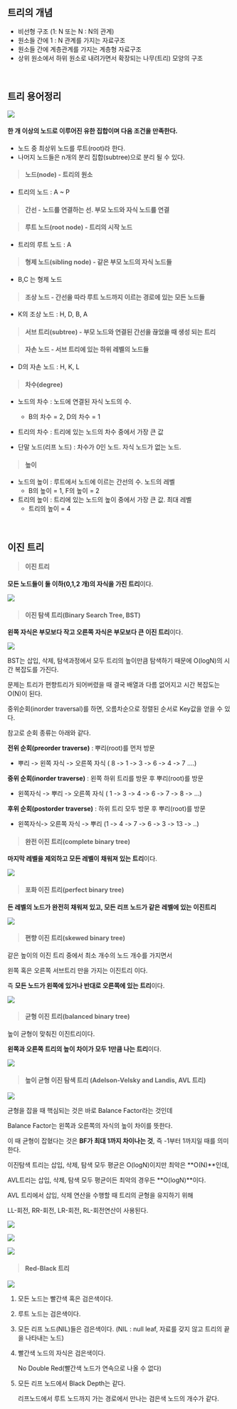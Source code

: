 ## 트리의 개념

- 비선형 구조 (1: N 또는 N : N의 관계) 
- 원소들 간에 1 : N 관계를 가지는 자료구조
- 원소들 간에 계층관계를 가지는 계층형 자료구조
- 상위 원소에서 하위 원소로 내려가면서 확장되는 나무(트리) 모양의 구조

<br/>

##  트리 용어정리

![](https://media.geeksforgeeks.org/wp-content/uploads/20221124153129/Treedatastructure.png)

#### **한 개 이상의 노드로 이루어진 유한 집합이며 다음 조건을 만족한다.**

- 노드 중 최상위 노드를 루트(root)라 한다.
- 나머지 노드들은 n개의 분리 집합(subtree)으로 분리 될 수 있다. 

> #### 노드(node) - 트리의 원소

- 트리의 노드 : A ~ P

> #### 간선 - 노드를 연결하는 선. 부모 노드와 자식 노드를 연결

> #### 루트 노드(root node) - 트리의 시작 노드

- 트리의 루트 노드 : A

> #### 형제 노드(sibling node) - 같은 부모 노드의 자식 노드들

- B,C 는 형제 노드

> #### 조상 노드 - 간선을 따라 루트 노드까지 이르는 경로에 있는 모든 노드들

- K의 조상 노드 : H, D, B, A

> #### 서브 트리(subtree) - 부모 노드와 연결된 간선을 끊었을 때 생성 되는 트리

> #### 자손 노드 - 서브 트리에 있는 하위 레벨의 노드들

- D의 자손 노드 : H, K, L

> #### 차수(degree)

- 노드의 차수 : 노드에 연결된 자식 노드의 수.
  - B의 차수 = 2, D의 차수 = 1

- 트리의 차수 : 트리에 있는 노드의 차수 중에서 가장 큰 값
- 단말 노드(리프 노드) : 차수가 0인 노드. 자식 노드가 없는 노드.

> #### 높이

- 노드의 높이 : 루트에서 노드에 이르는 간선의 수. 노드의 레벨
  - B의 높이 = 1, F의 높이 = 2
- 트리의 높이 : 트리에 있는 노드의 높이 중에서 가장 큰 값. 최대 레벨
  - 트리의 높이 = 4

<br/>

## 이진 트리

> #### 이진 트리

**모든 노드들이 둘 이하(0,1,2 개)의 자식을 가진 트리**이다.

![](https://velog.velcdn.com/images/dlgosla/post/0faeb483-bc6f-4a83-93fc-dad54ffeed7a/image.png)

> #### 이진 탐색 트리(Binary Search Tree, BST)

**왼쪽 자식은 부모보다 작고 오른쪽 자식은 부모보다 큰 이진 트리**이다.

![](https://velog.velcdn.com/images/dlgosla/post/55da2b0a-a375-4898-9120-1ec935e45f6b/image.png)

BST는 삽입, 삭제, 탐색과정에서 모두 트리의 높이만큼 탐색하기 때문에 O(logN)의 시간 복잡도를 가진다.

문제는 트리가 편향트리가 되어버렸을 때 결국 배열과 다름 없어지고 시간 복잡도는 O(N)이 된다.

중위순회(inorder traversal)를 하면, 오름차순으로 정렬된 순서로 Key값을 얻을 수 있다.

참고로 순회 종류는 아래와 같다.

 **전위 순회(preorder traverse)** : 뿌리(root)를 먼저 방문

- 뿌리 -> 왼쪽 자식 -> 오른쪽 자식
  ( 8 -> 1 -> 3 -> 6 -> 4 -> 7 ....)

**중위 순회(inorder traverse)** : 왼쪽 하위 트리를 방문 후 뿌리(root)를 방문

- 왼쪽자식 -> 뿌리 -> 오른쪽 자식
  ( 1 -> 3 -> 4 -> 6 -> 7 -> 8 -> ...)

**후위 순회(postorder traverse)** : 하위 트리 모두 방문 후 뿌리(root)를 방문

- 왼쪽자식-> 오른쪽 자식 -> 뿌리
  (1 -> 4 -> 7 -> 6 -> 3 -> 13 -> ..)


> #### 완전 이진 트리(complete binary tree)

**마지막 레벨을 제외하고 모든 레벨이 채워져 있는 트리**이다.

![](https://velog.velcdn.com/images/dlgosla/post/2a247f54-f89b-434d-b14f-ed6dd18b78f9/image.png)

> #### 포화 이진 트리(perfect binary tree)

**든 레벨의 노드가 완전히 채워져 있고, 모든 리프 노드가 같은 레벨에 있는 이진트리**

![](https://velog.velcdn.com/images/dlgosla/post/a1cf3edc-11ba-4753-8915-92ed281d217f/image.png)

> #### 편향 이진 트리(skewed binary tree)

같은 높이의 이진 트리 중에서 최소 개수의 노드 개수를 가지면서

왼쪽 혹은 오른쪽 서브트리 만을 가지는 이진트리 이다.

즉 **모든 노드가 왼쪽에 있거나 반대로 오른쪽에 있는 트리**이다.

![](https://velog.velcdn.com/images/dlgosla/post/25081d19-cb52-474b-938e-3b68ccec1ecd/image.png)

> #### 균형 이진 트리(balanced binary tree)

높이 균형이 맞춰진 이진트리이다.

**왼쪽과 오른쪽 트리의 높이 차이가 모두 1만큼 나는 트리**이다.

![](https://velog.velcdn.com/images/dlgosla/post/3c46257d-5882-45f8-abdc-d560d9c7b0d2/image.png)

> #### 높이 균형 이진 탐색 트리 (Adelson-Velsky and Landis, AVL 트리)

![](https://velog.velcdn.com/images/dlgosla/post/781dac3d-c6de-4a28-85c8-c8968cf90933/image.png)

균형을 잡을 때 핵심되는 것은 바로 Balance Factor라는 것인데

Balance Factor는 왼쪽과 오른쪽의 자식의 높이 차이를 뜻한다.

이 때 균형이 잡혔다는 것은 **BF가 최대 1까지 차이나는 것**, 즉 -1부터 1까지일 때를 의미한다.



이진탐색 트리는 삽입, 삭제, 탐색 모두 평균은 O(logN)이지만 최악은 **O(N)**인데,

AVL트리는 삽입, 삭제, 탐색 모두 평균이든 최악의 경우든 **O(logN)**이다.



AVL 트리에서 삽입, 삭제 연산을 수행할 때 트리의 균형을 유지하기 위해

LL-회전, RR-회전, LR-회전, RL-회전연산이 사용된다.

![](https://oopy.lazyrockets.com/api/v2/notion/image?src=https%3A%2F%2Fs3-us-west-2.amazonaws.com%2Fsecure.notion-static.com%2F40606ff5-6e87-4349-a569-92bcaf582c93%2F%E1%84%89%E1%85%B3%E1%84%8F%E1%85%B3%E1%84%85%E1%85%B5%E1%86%AB%E1%84%89%E1%85%A3%E1%86%BA_2022-05-24_%E1%84%8B%E1%85%A9%E1%84%92%E1%85%AE_3.13.23.png&blockId=155c65bd-4341-4303-9cab-179395e4c5e8)

![](https://oopy.lazyrockets.com/api/v2/notion/image?src=https%3A%2F%2Fs3-us-west-2.amazonaws.com%2Fsecure.notion-static.com%2F0a075c48-12ec-4079-a3d5-4b35c67dffef%2F%E1%84%89%E1%85%B3%E1%84%8F%E1%85%B3%E1%84%85%E1%85%B5%E1%86%AB%E1%84%89%E1%85%A3%E1%86%BA_2022-05-24_%E1%84%8B%E1%85%A9%E1%84%92%E1%85%AE_3.13.41.png&blockId=e8147d78-19f6-435a-98e0-3478ffa787c9)

![](https://oopy.lazyrockets.com/api/v2/notion/image?src=https%3A%2F%2Fs3-us-west-2.amazonaws.com%2Fsecure.notion-static.com%2F403af98d-adcc-402e-b91a-3288c87dbc76%2F%E1%84%89%E1%85%B3%E1%84%8F%E1%85%B3%E1%84%85%E1%85%B5%E1%86%AB%E1%84%89%E1%85%A3%E1%86%BA_2022-05-24_%E1%84%8B%E1%85%A9%E1%84%92%E1%85%AE_3.13.50.png&blockId=38cbcda6-0fd3-4fe1-bed1-a65904cf8723)

> #### Red-Black 트리

![](https://velog.velcdn.com/images/dlgosla/post/45995d9f-715c-4943-a4a5-7532e7541e0c/image.png)

1. 모든 노드는 빨간색 혹은 검은색이다.
2. 루트 노드는 검은색이다.
3. 모든 리프 노드(NIL)들은 검은색이다. (NIL : null leaf, 자료를 갖지 않고 트리의 끝을 나타내는 노드)
4. 빨간색 노드의 자식은 검은색이다.  

   No Double Red(빨간색 노드가 연속으로 나올 수 없다)

5. 모든 리프 노드에서 Black Depth는 같다.

   리프노드에서 루트 노드까지 가는 경로에서 만나는 검은색 노드의 개수가 같다.
